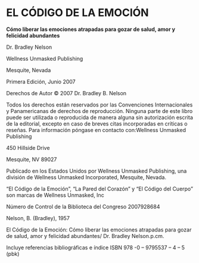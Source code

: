 
# EL CÓDIGO DE LA EMOCIÓN
**Cómo liberar las emociones atrapadas para gozar de salud, amor y felicidad abundantes**


Dr. Bradley Nelson

Wellness Unmasked Publishing

Mesquite, Nevada


Primera Edición, Junio 2007

Derechos de Autor © 2007 Dr. Bradley B. Nelson

Todos los derechos están reservados por las Convenciones Internacionales y Panamericanas de derechos de reproducción. Ninguna parte de este libro puede ser utilizada o reproducida de manera alguna sin autorización escrita de la editorial, excepto en caso de breves citas incorporadas en críticas o reseñas. Para información póngase en contacto con:Wellness Unmasked Publishing

450 Hillside Drive

Mesquite, NV 89027

Publicado en los Estados Unidos por Wellness Unmasked Publishing, una división de Wellness Unmasked Incorporated, Mesquite, Nevada.

“El Código de la Emoción”, “La Pared del Corazón” y “El Código del Cuerpo” son marcas de Wellness Unmasked, Inc

Número de Control de la Biblioteca del Congreso 2007928684

Nelson, B. (Bradley), 1957

El Código de la Emoción: Cómo liberar las emociones atrapadas para gozar de salud, amor y felicidad abundantes/ Dr. Bradley Nelson.p.cm.

Incluye referencias bibliográficas e índice ISBN 978 -0 – 9795537 – 4 – 5 (pbk)
